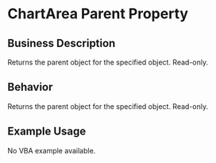 # ChartArea Parent Property

## Business Description
Returns the parent object for the specified object. Read-only.

## Behavior
Returns the parent object for the specified object. Read-only.

## Example Usage
No VBA example available.
